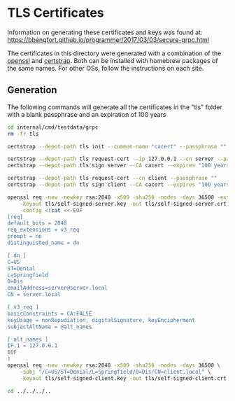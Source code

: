 # TLS Certificates

Information on generating these certificates and keys was found at:
https://bbengfort.github.io/programmer/2017/03/03/secure-grpc.html

The certificates in this directory were generated with a combination of the [openssl](https://www.openssl.org/) 
and  [certstrap](https://github.com/square/certstrap). Both can be installed with homebrew packages of the same names.
For other OSs, follow the instructions on each site.

## Generation

The following commands will generate all the certificates in the "tls" folder with a blank passphrase and
 an expiration of 100 years 
```bash
cd internal/cmd/testdata/grpc
rm -fr tls

certstrap --depot-path tls init --common-name "cacert" --passphrase ""

certstrap --depot-path tls request-cert --ip 127.0.0.1 --cn server --passphrase ""
certstrap --depot-path tls sign server --CA cacert --expires "100 years" 

certstrap --depot-path tls request-cert --cn client --passphrase "" 
certstrap --depot-path tls sign client --CA cacert --expires "100 years" 

openssl req -new -newkey rsa:2048 -x509 -sha256 -nodes -days 36500 -extensions v3_req \
    -keyout tls/self-signed-server.key -out tls/self-signed-server.crt \
    -config <(cat <<-EOF
[req]
default_bits = 2048
req_extensions = v3_req
prompt = no
distinguished_name = dn

[ dn ]
C=US
ST=Denial
L=Springfield
O=Dis
emailAddress=server@server.local
CN = server.local

[ v3_req ]
basicConstraints = CA:FALSE
keyUsage = nonRepudiation, digitalSignature, keyEncipherment
subjectAltName = @alt_names

[ alt_names ]
IP.1 = 127.0.0.1
EOF
)
openssl req -new -newkey rsa:2048 -x509 -sha256 -nodes -days 36500 \
    -subj "/C=US/ST=Denial/L=Springfield/O=Dis/CN=client.local" \
    -keyout tls/self-signed-client.key -out tls/self-signed-client.crt

cd ../../../..
```
